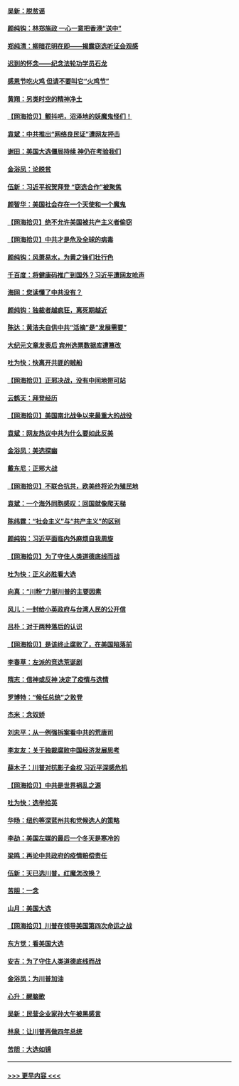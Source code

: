 #### [吴新：脱贫谣](../pages/nsc993/n12580839.md?t=11290851) 
#### [颜纯钩：林郑施政 一心一意把香港“送中”](../pages/nsc993/n12580805.md?t=11290851) 
#### [郑纯清：柳暗花明在即——揭露窃选听证会观感](../pages/nsc993/n12580795.md?t=11290851) 
#### [迟到的怀念——纪念法轮功学员石龙](../pages/nsc993/n12580245.md?t=11290851) 
#### [感恩节吃火鸡  但请不要叫它“火鸡节”](../pages/nsc993/n12580252.md?t=11290851) 
#### [黄翔：另类时空的精神净土](../pages/nsc993/n12578638.md?t=11290851) 
#### [【网海拾贝】颤抖吧，沼泽地的妖魔鬼怪们！](../pages/nsc993/n12578552.md?t=11290851) 
#### [袁斌：中共推出“网络良民证”遭网友抨击](../pages/nsc993/n12578511.md?t=11290851) 
#### [谢田：美国大选僵局持续 神仍在考验我们](../pages/nsc993/n12577432.md?t=11290851) 
#### [金浴凤：论脱贫](../pages/nsc993/n12576386.md?t=11290851) 
#### [伍新：习近平祝贺拜登 “窃选合作”被聚焦](../pages/nsc993/n12576358.md?t=11290851) 
#### [颜智华：美国社会存在一个天使和一个魔鬼](../pages/nsc993/n12574299.md?t=11290851) 
#### [【网海拾贝】绝不允许美国被共产主义者偷窃](../pages/nsc993/n12573396.md?t=11290851) 
#### [【网海拾贝】中共才是危及全球的病毒](../pages/nsc993/n12571204.md?t=11290851) 
#### [颜纯钩：风萧易水，为黄之锋们壮行色](../pages/nsc993/n12571487.md?t=11290851) 
#### [千百度：将健康码推广到国外？习近平遭网友呛声](../pages/nsc993/n12570808.md?t=11290851) 
#### [海网：您读懂了中共没有？](../pages/nsc993/n12570487.md?t=11290851) 
#### [颜纯钩：独裁者越疯狂，离死期越近](../pages/nsc993/n12569055.md?t=11290851) 
#### [陈达：黄洁夫自供中共“活摘”是“发展需要”](../pages/nsc993/n12568541.md?t=11290851) 
#### [大纪元文章发表后 宾州选票数据库遭篡改](../pages/nsc993/n12568105.md?t=11290851) 
#### [吐为快：快离开共匪的贼船](../pages/nsc993/n12568462.md?t=11290851) 
#### [【网海拾贝】正邪决战，没有中间地带可站](../pages/nsc993/n12568439.md?t=11290851) 
#### [云鹤天：拜登经历](../pages/nsc993/n12567294.md?t=11290851) 
#### [【网海拾贝】美国南北战争以来最重大的战役](../pages/nsc993/n12567247.md?t=11290851) 
#### [袁斌：网友热议中共为什么要如此反美](../pages/nsc993/n12567162.md?t=11290851) 
#### [金浴凤：美选探幽](../pages/nsc993/n12567147.md?t=11290851) 
#### [戴东尼：正邪大战](../pages/nsc993/n12567033.md?t=11290851) 
#### [【网海拾贝】不联合抗共，欧美终将沦为殖民地](../pages/nsc993/n12565068.md?t=11290851) 
#### [袁斌：一个海外同胞感叹：回国就像爬天梯](../pages/nsc993/n12564986.md?t=11290851) 
#### [陈纬霆：“社会主义”与“共产主义”的区别](../pages/nsc993/n12562417.md?t=11290851) 
#### [颜纯钩：习近平面临内外麻烦自我周旋](../pages/nsc993/n12563356.md?t=11290851) 
#### [【网海拾贝】为了守住人类道德底线而战](../pages/nsc993/n12562542.md?t=11290851) 
#### [吐为快：正义必胜看大选](../pages/nsc993/n12561967.md?t=11290851) 
#### [向真：“川粉”力挺川普的主要因素](../pages/nsc993/n12560774.md?t=11290851) 
#### [风儿：一封给小英政府与台湾人民的公开信](../pages/nsc993/n12560581.md?t=11290851) 
#### [吕朴：对于两种落后的认识](../pages/nsc993/n12560492.md?t=11290851) 
#### [【网海拾贝】是该终止腐败了，在美国陷落前](../pages/nsc993/n12559936.md?t=11290851) 
#### [李春草：左派的竞选荒诞剧](../pages/nsc993/n12558380.md?t=11290851) 
#### [隋志：信神或反神 决定了疫情与选情](../pages/nsc993/n12558255.md?t=11290851) 
#### [罗博特：“候任总统”之败登](../pages/nsc993/n12558189.md?t=11290851) 
#### [杰米：念奴娇](../pages/nsc993/n12558174.md?t=11290851) 
#### [刘忠平：从一例强拆案看中共的荒唐司](../pages/nsc993/n12558036.md?t=11290851) 
#### [李友友：关于独裁腐败中国经济发展思考](../pages/nsc993/n12558004.md?t=11290851) 
#### [薛木子：川普对抗影子金权 习近平深感危机](../pages/nsc993/n12557342.md?t=11290851) 
#### [【网海拾贝】中共是世界祸乱之源](../pages/nsc993/n12555353.md?t=11290851) 
#### [吐为快：选举拾英](../pages/nsc993/n12555041.md?t=11290851) 
#### [华旸：纽约等深蓝州共和党候选人的策略](../pages/nsc993/n12554309.md?t=11290851) 
#### [李劼：美国左媒的最后一个冬天是寒冷的](../pages/nsc993/n12552947.md?t=11290851) 
#### [梁鸣：再论中共政府的疫情赔偿责任](../pages/nsc993/n12553012.md?t=11290851) 
#### [伍新：天已选川普，红魔怎改换？](../pages/nsc993/n12552970.md?t=11290851) 
#### [苦胆：一念](../pages/nsc993/n12552957.md?t=11290851) 
#### [山月：美国大选](../pages/nsc993/n12552446.md?t=11290851) 
#### [【网海拾贝】川普在领导美国第四次命运之战](../pages/nsc993/n12551973.md?t=11290851) 
#### [东方觉：看美国大选](../pages/nsc993/n12551647.md?t=11290851) 
#### [安吉：为了守住人类道德底线而战](../pages/nsc993/n12551111.md?t=11290851) 
#### [金浴凤：为川普加油](../pages/nsc993/n12551085.md?t=11290851) 
#### [心升：醒脑歌](../pages/nsc993/n12550984.md?t=11290851) 
#### [吴新：民营企业家孙大午被黑感言](../pages/nsc993/n12550656.md?t=11290851) 
#### [林泉：让川普再做四年总统](../pages/nsc993/n12550640.md?t=11290851) 
#### [苦胆：大选如镜](../pages/nsc993/n12550630.md?t=11290851) 

----
#### [ >>> 更早内容 <<< ](../indexes/nsc993-earlier.md)
